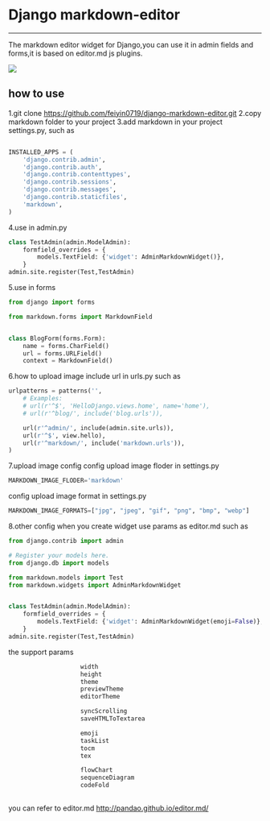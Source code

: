 # Django markdown-editor

------------
The markdown editor widget for Django,you can use it in admin fields and forms,it is based on editor.md js plugins.


![](https://raw.githubusercontent.com/feiyin0719/django-markdown-editor/master/markdown.png)

## how to use
1.git clone https://github.com/feiyin0719/django-markdown-editor.git
2.copy markdown folder to your project
3.add markdown in your project settings.py, such as
```python

INSTALLED_APPS = (
    'django.contrib.admin',
    'django.contrib.auth',
    'django.contrib.contenttypes',
    'django.contrib.sessions',
    'django.contrib.messages',
    'django.contrib.staticfiles',
    'markdown',
)
```
4.use in admin.py
```python
class TestAdmin(admin.ModelAdmin):
    formfield_overrides = {
        models.TextField: {'widget': AdminMarkdownWidget()},
    }
admin.site.register(Test,TestAdmin)
```
5.use in forms

```python
from django import forms

from markdown.forms import MarkdownField


class BlogForm(forms.Form):
    name = forms.CharField()
    url = forms.URLField()
    context = MarkdownField()
```
6.how to upload image
include url in urls.py such as
```python
urlpatterns = patterns('',
    # Examples:
    # url(r'^$', 'HelloDjango.views.home', name='home'),
    # url(r'^blog/', include('blog.urls')),

    url(r'^admin/', include(admin.site.urls)),
	url(r'^$', view.hello),
    url(r'^markdown/', include('markdown.urls')),
)
```
7.upload image config
config upload image floder in settings.py
```python
MARKDOWN_IMAGE_FLODER='markdown'
```
config upload image format in settings.py
```python
MARKDOWN_IMAGE_FORMATS=["jpg", "jpeg", "gif", "png", "bmp", "webp"]
```
8.other config
when you create widget use params as editor.md
such as
```python
from django.contrib import admin

# Register your models here.
from django.db import models

from markdown.models import Test
from markdown.widgets import AdminMarkdownWidget


class TestAdmin(admin.ModelAdmin):
    formfield_overrides = {
        models.TextField: {'widget': AdminMarkdownWidget(emoji=False)},
    }
admin.site.register(Test,TestAdmin)
```
the support params
```html
                    width   
                    height 
                    theme 
                    previewTheme
                    editorTheme 

                    syncScrolling
                    saveHTMLToTextarea 

                    emoji
                    taskList
                    tocm
                    tex

                    flowChart
                    sequenceDiagram
                    codeFold
                  


```
you can refer to editor.md http://pandao.github.io/editor.md/
